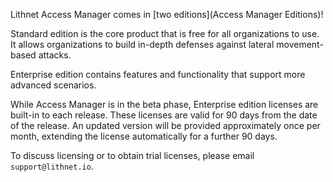 Lithnet Access Manager comes in [two editions](Access Manager Editions)!

Standard edition is the core product that is free for all organizations to use. It allows organizations to build in-depth defenses against lateral movement-based attacks.

Enterprise edition contains features and functionality that support more advanced scenarios.

While Access Manager is in the beta phase, Enterprise edition licenses are built-in to each release. These licenses are valid for 90 days from the date of the release. An updated version will be provided approximately once per month, extending the license automatically for a further 90 days.

To discuss licensing or to obtain trial licenses, please email `support@lithnet.io`.
